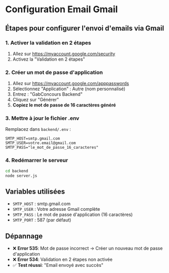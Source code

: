 # Configuration Email Gmail

## Étapes pour configurer l'envoi d'emails via Gmail

### 1. Activer la validation en 2 étapes
1. Allez sur https://myaccount.google.com/security
2. Activez la "Validation en 2 étapes"

### 2. Créer un mot de passe d'application
1. Allez sur https://myaccount.google.com/apppasswords
2. Sélectionnez "Application" : Autre (nom personnalisé)
3. Entrez : "GabConcours Backend"
4. Cliquez sur "Générer"
5. **Copiez le mot de passe de 16 caractères généré**

### 3. Mettre à jour le fichier .env
Remplacez dans `backend/.env` :

```env
SMTP_HOST=smtp.gmail.com
SMTP_USER=votre.email@gmail.com
SMTP_PASS="le_mot_de_passe_16_caracteres"
```

### 4. Redémarrer le serveur
```bash
cd backend
node server.js
```

## Variables utilisées
- `SMTP_HOST` : smtp.gmail.com
- `SMTP_USER` : Votre adresse Gmail complète
- `SMTP_PASS` : Le mot de passe d'application (16 caractères)
- `SMTP_PORT` : 587 (par défaut)

## Dépannage
- ❌ **Error 535**: Mot de passe incorrect → Créer un nouveau mot de passe d'application
- ❌ **Error 534**: Validation en 2 étapes non activée
- ✅ **Test réussi**: "Email envoyé avec succès"
